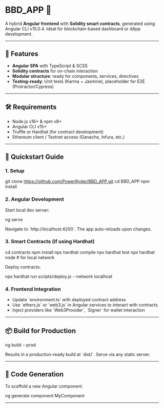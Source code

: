 # BBD_APP 🚀

A hybrid **Angular frontend** with **Solidity smart contracts**, generated using Angular CLI v15.0.4. Ideal for blockchain-based dashboard or dApp development.

---

## 🎯 Features

- **Angular SPA** with TypeScript & SCSS  
- **Solidity contracts** for on-chain interaction  
- **Modular structure**: ready for components, services, directives  
- **Testing-ready**: Unit tests (Karma + Jasmine), placeholder for E2E (Protractor/Cypress)

---

## 🛠 Requirements

- Node.js v16+ & npm v8+  
- Angular CLI v15+  
- Truffle or Hardhat (for contract development)  
- Ethereum client / Testnet access (Ganache, Infura, etc.)

---

## 🚧 Quickstart Guide

### 1. Setup

git clone https://github.com/PowerRyder/BBD_APP.git
cd BBD_APP
npm install


### 2. Angular Development

Start local dev server:

ng serve


Navigate to \`http://localhost:4200\`. The app auto-reloads upon changes.

### 3. Smart Contracts (if using Hardhat)

cd contracts
npm install
npx hardhat compile
npx hardhat test
npx hardhat node   # for local network


Deploy contracts:

npx hardhat run scripts/deploy.js --network localhost

### 4. Frontend Integration

- Update \`environment.ts\` with deployed contract address  
- Use \`ethers.js\` or \`web3.js\` in Angular services to interact with contracts  
- Inject providers like \`Web3Provider\`, \`Signer\` for wallet interaction

---

## 📦 Build for Production

ng build --prod

Results in a production-ready build at \`dist/\`. Serve via any static server.

---

## 🧩 Code Generation

To scaffold a new Angular component:

ng generate component MyComponent

---

